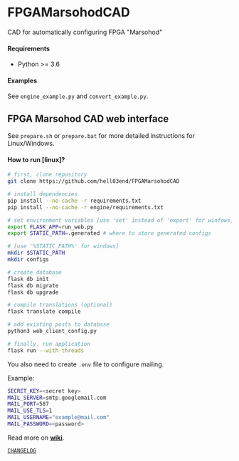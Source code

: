 FPGAMarsohodCAD
===============
CAD for automatically configuring FPGA "Marsohod"

#### Requirements
* Python >= 3.6

#### Examples
See `engine_example.py` and `convert_example.py`.

FPGA Marsohod CAD web interface
-------------------------------
See `prepare.sh` or `prepare.bat` for more detailed instructions for Linux/Windows.

#### How to run [linux]?
```bash
# first, clone repository
git clone https://github.com/hell03end/FPGAMarsohodCAD

# install dependencies
pip install --no-cache -r requirements.txt
pip install --no-cache -r engine/requirements.txt

# set environment variables [use 'set' instead of 'export' for winfows]
export FLASK_APP=run_web.py
export STATIC_PATH=.generated # where to store generated configs

# [use '%STATIC_PATH%' for windows]
mkdir $STATIC_PATH
mkdir configs

# create database
flask db init
flask db migrate
flask db upgrade

# compile translations (optional)
flask translate compile

# add existing posts to database
python3 web_client_config.py

# finally, run application
flask run --with-threads
```

You also need to create `.env` file to configure mailing.

Example:
```bash
SECRET_KEY=<secret key>
MAIL_SERVER=smtp.googlemail.com
MAIL_PORT=587
MAIL_USE_TLS=1
MAIL_USERNAME="example@mail.com"
MAIL_PASSWORD=<password>
```

<!-- ```bash
# To get text run:
pybabel extract -F babel.cfg -k _l -o messages.pot .
# To add a translation run:
pybabel init -i messages.pot -d web_client/translations -l ru
# To update existing translations run:
pybabel update -i messages.pot -d web_client/translations
# To compile translations run:
pybabel compile -d web_client/translations
``` -->

Read more on **[wiki](https://github.com/hell03end/FPGAMarsohodCAD/wiki)**.

[`CHANGELOG`](https://github.com/hell03end/FPGAMarsohodCAD/wiki/Changelog)
